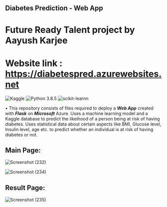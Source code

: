 ## Diabetes Prediction - Web App
# Future Ready Talent project by Aayush Karjee
# Website link : https://diabetespred.azurewebsites.net
![Kaggle](https://img.shields.io/badge/Dataset-Kaggle-blue.svg) ![Python 3.8.5](https://img.shields.io/badge/Python-3.6-brightgreen.svg) ![scikit-learnn](https://img.shields.io/badge/Library-Scikit_Learn-orange.svg)

• This repository consists of files required to deploy a ___Web App___ created with ___Flask___ on ___Microsoft___ Azure.
Uses a machine learning model and a Kaggle database to predict the likeihood of a person being at risk of having diabetes. Uses statistical data about certain aspects like BMI, Glucose level, Insulin level, age etc. to predict whether an individual is at risk of having diabetes or not.

## Main Page:
![Screenshot (232)](https://user-images.githubusercontent.com/57679541/174777463-5124edfd-0abf-4e23-bb06-58f3bad7a8f6.png)

![Screenshot (234)](https://user-images.githubusercontent.com/57679541/174777499-31377a1b-6028-4a5b-b709-ee691c12fc67.png)

## Result Page:
![Screenshot (235)](https://user-images.githubusercontent.com/57679541/174777546-bcba3d37-60e0-44a1-b572-1a4e284be60f.png)
